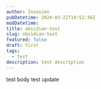 ```yaml
---
author: Invasion
pubDatetime: 2024-03-22T19:52:36Z
modDatetime:
title: obsidian-test
slug: obsidian-test
featured: false
draft: first
tags:
  - test
description: test description
---
```


test body
test update
